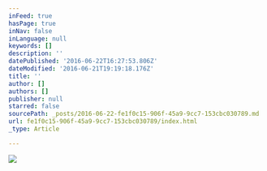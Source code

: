 ```yaml
---
inFeed: true
hasPage: true
inNav: false
inLanguage: null
keywords: []
description: ''
datePublished: '2016-06-22T16:27:53.806Z'
dateModified: '2016-06-21T19:19:18.176Z'
title: ''
author: []
authors: []
publisher: null
starred: false
sourcePath: _posts/2016-06-22-fe1f0c15-906f-45a9-9cc7-153cbc030789.md
url: fe1f0c15-906f-45a9-9cc7-153cbc030789/index.html
_type: Article

---
```

![](https://the-grid-user-content.s3-us-west-2.amazonaws.com/5b692b2b-721a-4984-b705-5168c2263968.jpg)